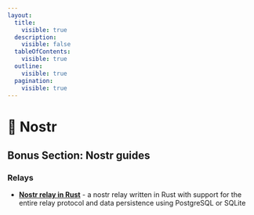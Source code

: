 ```yaml
---
layout:
  title:
    visible: true
  description:
    visible: false
  tableOfContents:
    visible: true
  outline:
    visible: true
  pagination:
    visible: true
---
```


# 🦩 Nostr

## Bonus Section: Nostr guides

### Relays

* [**Nostr relay in Rust**](nostr-relay.md) - a nostr relay written in Rust with support for the entire relay protocol and data persistence using PostgreSQL or SQLite
